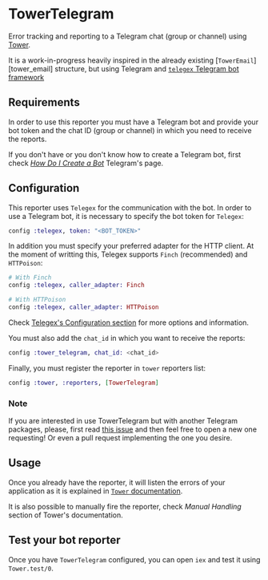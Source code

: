 # TowerTelegram

Error tracking and reporting to a Telegram chat (group or channel) using [Tower][tower].

It is a work-in-progress heavily inspired in the already existing
\[`TowerEmail`]\[tower\_email] structure,
but using Telegram and [`telegex` Telegram bot framework][telegex]

## Requirements

In order to use this reporter you must have a Telegram bot and provide your bot token and the chat ID (group or channel) in which you need to receive the reports.

If you don't have or you don't know how to create a Telegram bot, first check [*How Do I Create a Bot*](https://core.telegram.org/bots#how-do-i-create-a-bot) Telegram's page.

## Configuration

This reporter uses `Telegex` for the communication with the bot. In order to use a Telegram bot, it is necessary
to specify the bot token for `Telegex`:

```elixir
config :telegex, token: "<BOT_TOKEN>"
```

In addition you must specify your preferred adapter for the HTTP client. At the moment of writting this, Telegex
supports `Finch` (recommended) and `HTTPoison`:

```elixir
# With Finch
config :telegex, caller_adapter: Finch

# With HTTPoison
config :telegex, caller_adapter: HTTPoison
```

Check [Telegex's Configuration section][telegex-config] for more options and information.

You must also add the `chat_id` in which you want to receive the reports:

```elixir
config :tower_telegram, chat_id: <chat_id>
```

Finally, you must register the reporter in `tower` reporters list:

```elixir
config :tower, :reporters, [TowerTelegram]
```

### Note

If you are interested in use TowerTelegram but with another Telegram packages, please, first read [this issue][tower-telegram-packages] and then feel free to open a new one requesting! Or even a pull request implementing the one you desire.

## Usage

Once you already have the reporter, it will listen the errors
of your application as it is explained in [`Tower` documentation][tower-docs].

It is also possible to manually fire the reporter, check *Manual
Handling* section of Tower's documentation.

## Test your bot reporter

Once you have `TowerTelegram` configured, you can open `iex` and
test it using `Tower.test/0`.

[telegex]: https://github.com/telegex/telegex

[telegex-config]: https://github.com/telegex/telegex#configuration

[tower]: https://github.com/mimiquate/tower

[tower-docs]: https://hexdocs.pm/tower

[tower-email]: https://github.com/mimiquate/tower_email

[tower-telegram-packages]: https://github.com/ivanhercaz/tower_telegram/issues/2
